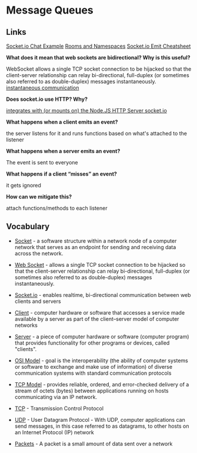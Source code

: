 # Message Queues

## Links

[Socket.io Chat Example](https://socket.io/get-started/chat/)
[Rooms and Namespaces](https://socket.io/docs/v3/rooms/index.html)
[Socket.io Emit Cheatsheet](https://socket.io/docs/v3/emit-cheatsheet/index.html)

**What does it mean that web sockets are bidirectional? Why is this useful?** 

WebSocket allows a single TCP socket connection to be hijacked so that the client-server relationship can relay bi-directional, full-duplex (or sometimes also referred to as double-duplex) messages instantaneously. [instantaneous communication](https://medium.com/@nerdplusdog/websocket-simultaneous-bi-directional-client-server-communication-e7948203054b)

**Does socket.io use HTTP? Why?**

[integrates with (or mounts on) the Node.JS HTTP Server socket.io](https://socket.io/get-started/chat/)

**What happens when a client emits an event?**

the server listens for it and runs functions based on what's attached to the listener

**What happens when a server emits an event?**

The event is sent to everyone

**What happens if a client “misses” an event?**

it gets ignored

**How can we mitigate this?**

attach functions/methods to each listener

## Vocabulary

- [Socket](https://en.wikipedia.org/wiki/Network_socket) - a software structure within a network node of a computer network that serves as an endpoint for sending and receiving data across the network.


- [Web Socket](https://medium.com/@nerdplusdog/websocket-simultaneous-bi-directional-client-server-communication-e7948203054b) - allows a single TCP socket connection to be hijacked so that the client-server relationship can relay bi-directional, full-duplex (or sometimes also referred to as double-duplex) messages instantaneously.


- [Socket.io](https://en.wikipedia.org/wiki/Socket.IO) - enables realtime, bi-directional communication between web clients and servers


- [Client](https://en.wikipedia.org/wiki/Client_(computing)) - computer hardware or software that accesses a service made available by a server as part of the client–server model of computer networks


- [Server](https://en.wikipedia.org/wiki/Server_(computing)) - a piece of computer hardware or software (computer program) that provides functionality for other programs or devices, called "clients".


- [OSI Model](https://en.wikipedia.org/wiki/OSI_model) - goal is the interoperability (the ability of computer systems or software to exchange and make use of information) of diverse communication systems with standard communication protocols


- [TCP Model](https://en.wikipedia.org/wiki/Transmission_Control_Protocol) -  provides reliable, ordered, and error-checked delivery of a stream of octets (bytes) between applications running on hosts communicating via an IP network.


- [TCP](https://en.wikipedia.org/wiki/Transmission_Control_Protocol) - Transmission Control Protocol


- [UDP](https://en.wikipedia.org/wiki/User_Datagram_Protocol) - User Datagram Protocol - With UDP, computer applications can send messages, in this case referred to as datagrams, to other hosts on an Internet Protocol (IP) network


- [Packets](https://www.google.com/search?q=Packets&rlz=1C1CHBF_enUS911US911&oq=Packets&aqs=chrome..69i57j69i60l3.424j0j4&sourceid=chrome&ie=UTF-8) - A packet is a small amount of data sent over a network

